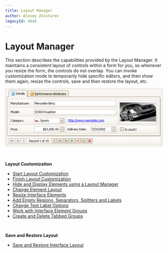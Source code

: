 ```yaml
---
title: Layout Manager
author: Alexey Zolotarev
legacyId: 4844
---
```

# Layout Manager
This section describes the capabilities provided by the Layout Manager. It maintains a consistent layout of controls within a form for you, so whenever you resize the form, the controls do not overlap. You can invoke customization mode to temporarily hide specific editors, and then show them again, resize the controls, save and then restore the layout, etc.

![EndUser_Win_LayoutControl](../images/img9055.png)

&nbsp;

**Layout Customization**
* [Start Layout Customization](layout-manager/layout-customization/start-layout-customization.md)
* [Finish Layout Customization](layout-manager/layout-customization/finish-layout-customization.md)
* [Hide and Display Elements using a Layout Manager](layout-manager/layout-customization/hide-and-display-elements-using-a-layout-manager.md)
* [Change Element Layout](layout-manager/layout-customization/change-element-layout.md)
* [Resize Interface Elements](layout-manager/layout-customization/resize-interface-elements.md)
* [Add Empty Regions, Separators, Splitters and Labels](layout-manager/layout-customization/add-empty-regions-separators-splitters-and-labels.md)
* [Change Text Label Options](layout-manager/layout-customization/change-text-label-options.md)
* [Work with Interface Element Groups](layout-manager/layout-customization/work-with-interface-element-groups.md)
* [Create and Delete Tabbed Groups](layout-manager/layout-customization/create-and-delete-tabbed-groups.md)

&nbsp;

**Save and Restore Layout**
* [Save and Restore Interface Layout](layout-manager/save-and-restore-layout/save-and-restore-interface-layout.md)